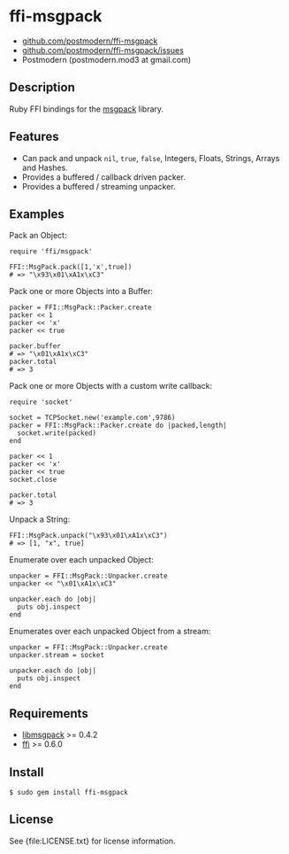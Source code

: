 # ffi-msgpack

* [github.com/postmodern/ffi-msgpack](http://github.com/postmodern/ffi-msgpack/)
* [github.com/postmodern/ffi-msgpack/issues](http://github.com/postmodern/ffi-msgpack/issues)
* Postmodern (postmodern.mod3 at gmail.com)

## Description

Ruby FFI bindings for the [msgpack](http://msgpack.sourceforge.net/) library.

## Features

* Can pack and unpack `nil`, `true`, `false`, Integers, Floats, Strings,
  Arrays and Hashes.
* Provides a buffered / callback driven packer.
* Provides a buffered / streaming unpacker.

## Examples

Pack an Object:

    require 'ffi/msgpack'

    FFI::MsgPack.pack([1,'x',true])
    # => "\x93\x01\xA1x\xC3"

Pack one or more Objects into a Buffer:

    packer = FFI::MsgPack::Packer.create
    packer << 1
    packer << 'x'
    packer << true

    packer.buffer
    # => "\x01\xA1x\xC3"
    packer.total
    # => 3

Pack one or more Objects with a custom write callback:

    require 'socket'

    socket = TCPSocket.new('example.com',9786)
    packer = FFI::MsgPack::Packer.create do |packed,length|
      socket.write(packed)
    end

    packer << 1
    packer << 'x'
    packer << true
    socket.close

    packer.total
    # => 3

Unpack a String:

    FFI::MsgPack.unpack("\x93\x01\xA1x\xC3")
    # => [1, "x", true]

Enumerate over each unpacked Object:

    unpacker = FFI::MsgPack::Unpacker.create
    unpacker << "\x01\xA1x\xC3"

    unpacker.each do |obj|
      puts obj.inspect
    end

Enumerates over each unpacked Object from a stream:

    unpacker = FFI::MsgPack::Unpacker.create
    unpacker.stream = socket

    unpacker.each do |obj|
      puts obj.inspect
    end

## Requirements

* [libmsgpack](http://msgpack.sourceforge.net/) >= 0.4.2
* [ffi](http://github.com/ffi/ffi) >= 0.6.0

## Install

    $ sudo gem install ffi-msgpack

## License

See {file:LICENSE.txt} for license information.

